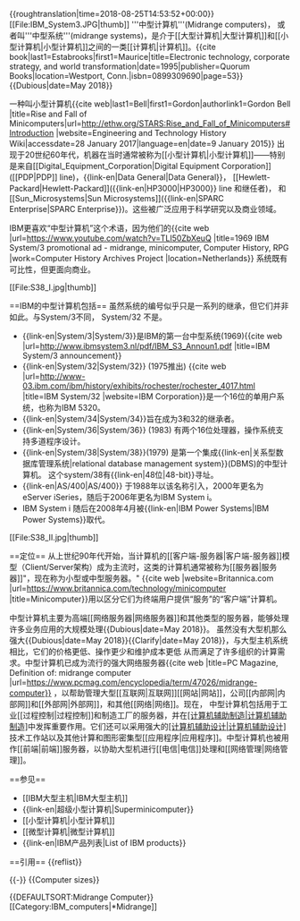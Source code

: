 {{roughtranslation|time=2018-08-25T14:53:52+00:00}}
[[File:IBM_System3.JPG|thumb]]
'''中型计算机'''(Midrange computers)， 或者叫'''中型系统'''(midrange systems)，是介于[[大型计算机|大型计算机]]和[[小型计算机|小型计算机]]之间的一类[[计算机|计算机]]。<ref>{{cite book|last1=Estabrooks|first1=Maurice|title=Electronic technology, corporate strategy, and world transformation|date=1995|publisher=Quorum Books|location=Westport, Conn.|isbn=0899309690|page=53}}</ref>{{Dubious|date=May 2018}}

一种叫小型计算机<ref name="Bell 2013">{{cite web|last1=Bell|first1=Gordon|authorlink1=Gordon Bell |title=Rise and Fall of Minicomputers|url=http://ethw.org/STARS:Rise_and_Fall_of_Minicomputers#Introduction |website=Engineering and Technology History Wiki|accessdate=28 January 2017|language=en|date=9 January 2015}}</ref> 出现于20世纪60年代，机器在当时通常被称为[[小型计算机|小型计算机]]——特别是来自[[Digital_Equipment_Corporation|Digital Equipment Corporation]]([[PDP|PDP]] line)，{{link-en|Data General|Data General}}， [[Hewlett-Packard|Hewlett-Packard]]({{link-en|HP3000|HP3000}} line 和继任者)， 和 [[Sun_Microsystems|Sun Microsystems]]({{link-en|SPARC Enterprise|SPARC Enterprise}})。这些被广泛应用于科学研究以及商业领域。

IBM更喜欢“中型计算机”这个术语，因为他们的<ref>{{cite web |url=https://www.youtube.com/watch?v=TLI50ZbXeuQ |title=1969  IBM System/3 promotional ad - midrange, minicomputer, Computer History, RPG |work=Computer History Archives Project |location=Netherlands}}</ref> 系统既有可比性，但更面向商业。

[[File:S38_I.jpg|thumb]]

==IBM的中型计算机包括==
虽然系统的编号似乎只是一系列的继承，但它们并非如此。与System/3不同， System/32 不是。

* {{link-en|System/3|System/3}}是IBM的第一台中型系统(1969)<ref>{{cite web
|url=http://www.ibmsystem3.nl/pdf/IBM_S3_Announ1.pdf |title=IBM System/3 announcement}}</ref>
* {{link-en|System/32|System/32}} (1975推出) <ref>{{cite web |url=http://www-03.ibm.com/ibm/history/exhibits/rochester/rochester_4017.html
|title=IBM System/32  |website=IBM Corporation}}</ref>是一个16位的单用户系统，也称为IBM 5320。
* {{link-en|System/34|System/34}}旨在成为3和32的继承者。
* {{link-en|System/36|System/36}} (1983) 有两个16位处理器，操作系统支持多道程序设计。
* {{link-en|System/38|System/38}}(1979) 是第一个集成{{link-en|关系型数据库管理系统|relational database management system}}(DBMS)的中型计算机。 这个system/38有{{link-en|48位|48-bit}}寻址。
* {{link-en|AS/400|AS/400}} 于1988年以该名称引入，2000年更名为eServer iSeries，随后于2006年更名为IBM System i。
* IBM System i 随后在2008年4月被{{link-en|IBM Power Systems|IBM Power Systems}}取代。

[[File:S38_II.jpg|thumb]]

==定位==
从上世纪90年代开始，当计算机的[[客户端-服务器|客户端-服务器]]模型（Client/Server架构）成为主流时，这类的计算机通常被称为[[服务器|服务器]]<ref name=Brit>"，现在称为小型或中型服务器。" {{cite web |website=Britannica.com |url=https://www.britannica.com/technology/minicomputer |title=Minicomputer}}</ref>用以区分它们为终端用户提供“服务”的“客户端”计算机。

中型计算机主要为高端[[网络服务器|网络服务器]]和其他类型的服务器，能够处理许多业务应用的大规模处理{{Dubious|date=May 2018}}。 虽然没有大型机那么强大{{Dubious|date=May 2018}}{{Clarify|date=May 2018}}，与大型主机系统相比，它们的价格更低、操作更少和维护成本更低 从而满足了许多组织的计算需求。中型计算机已成为流行的强大网络服务器<ref>{{cite web  |title=PC Magazine, Definition of: midrange computer |url=https://www.pcmag.com/encyclopedia/term/47026/midrange-computer}}</ref> ，以帮助管理大型[[互联网|互联网]][[网站|网站]]，公司[[内部网|内部网]]和[[外部网|外部网]]，和其他[[网络|网络]]。现在， 中型计算机包括用于工业[[过程控制|过程控制]]和制造工厂的服务器，并在[[计算机辅助制造|计算机辅助制造]](CAM)中发挥重要作用。它们还可以采用强大的[[计算机辅助设计|计算机辅助设计]](CAD)技术工作站以及其他计算和图形密集型[[应用程序|应用程序]]。中型计算机也被用作[[前端|前端]]服务器，以协助大型机进行[[电信|电信]]处理和[[网络管理|网络管理]]。

==参见==
* [[IBM大型主机|IBM大型主机]]
* {{link-en|超级小型计算机|Superminicomputer}}
* [[小型计算机|小型计算机]]
* [[微型计算机|微型计算机]]
* {{link-en|IBM产品列表|List of IBM products}}

==引用==
{{reflist}}

{{-}}
{{Computer sizes}}

{{DEFAULTSORT:Midrange Computer}}
[[Category:IBM_computers|*Midrange]]